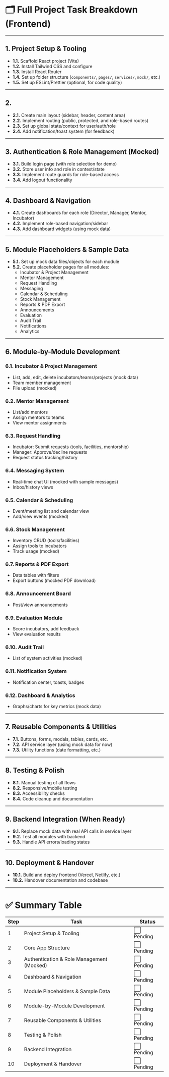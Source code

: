 # 🗂️ Full Project Task Breakdown (Frontend)

---

## 1. Project Setup & Tooling
- **1.1.** Scaffold React project (Vite)
- **1.2.** Install Tailwind CSS and configure
- **1.3.** Install React Router
- **1.4.** Set up folder structure (`components/`, `pages/`, `services/`, `mock/`, etc.)
- **1.5.** Set up ESLint/Prettier (optional, for code quality)

---

## 2. 
- **2.1.** Create main layout (sidebar, header, content area)
- **2.2.** Implement routing (public, protected, and role-based routes)
- **2.3.** Set up global state/context for user/auth/role
- **2.4.** Add notification/toast system (for feedback)

---

## 3. Authentication & Role Management (Mocked)
- **3.1.** Build login page (with role selection for demo)
- **3.2.** Store user info and role in context/state
- **3.3.** Implement route guards for role-based access
- **3.4.** Add logout functionality

---

## 4. Dashboard & Navigation
- **4.1.** Create dashboards for each role (Director, Manager, Mentor, Incubator)
- **4.2.** Implement role-based navigation/sidebar
- **4.3.** Add dashboard widgets (using mock data)

---

## 5. Module Placeholders & Sample Data
- **5.1.** Set up mock data files/objects for each module
- **5.2.** Create placeholder pages for all modules:
  - Incubator & Project Management
  - Mentor Management
  - Request Handling
  - Messaging
  - Calendar & Scheduling
  - Stock Management
  - Reports & PDF Export
  - Announcements
  - Evaluation
  - Audit Trail
  - Notifications
  - Analytics

---

## 6. Module-by-Module Development

### 6.1. Incubator & Project Management
- List, add, edit, delete incubators/teams/projects (mock data)
- Team member management
- File upload (mocked)

### 6.2. Mentor Management
- List/add mentors
- Assign mentors to teams
- View mentor assignments

### 6.3. Request Handling
- Incubator: Submit requests (tools, facilities, mentorship)
- Manager: Approve/decline requests
- Request status tracking/history

### 6.4. Messaging System
- Real-time chat UI (mocked with sample messages)
- Inbox/history views

### 6.5. Calendar & Scheduling
- Event/meeting list and calendar view
- Add/view events (mocked)

### 6.6. Stock Management
- Inventory CRUD (tools/facilities)
- Assign tools to incubators
- Track usage (mocked)

### 6.7. Reports & PDF Export
- Data tables with filters
- Export buttons (mocked PDF download)

### 6.8. Announcement Board
- Post/view announcements

### 6.9. Evaluation Module
- Score incubators, add feedback
- View evaluation results

### 6.10. Audit Trail
- List of system activities (mocked)

### 6.11. Notification System
- Notification center, toasts, badges

### 6.12. Dashboard & Analytics
- Graphs/charts for key metrics (mock data)

---

## 7. Reusable Components & Utilities
- **7.1.** Buttons, forms, modals, tables, cards, etc.
- **7.2.** API service layer (using mock data for now)
- **7.3.** Utility functions (date formatting, etc.)

---

## 8. Testing & Polish
- **8.1.** Manual testing of all flows
- **8.2.** Responsive/mobile testing
- **8.3.** Accessibility checks
- **8.4.** Code cleanup and documentation

---

## 9. Backend Integration (When Ready)
- **9.1.** Replace mock data with real API calls in service layer
- **9.2.** Test all modules with backend
- **9.3.** Handle API errors/loading states

---

## 10. Deployment & Handover
- **10.1.** Build and deploy frontend (Vercel, Netlify, etc.)
- **10.2.** Handover documentation and codebase

---

# ✅ Summary Table

| Step | Task                                      | Status      |
|------|-------------------------------------------|-------------|
| 1    | Project Setup & Tooling                   | ⬜️ Pending  |
| 2    | Core App Structure                        | ⬜️ Pending  |
| 3    | Authentication & Role Management (Mocked) | ⬜️ Pending  |
| 4    | Dashboard & Navigation                    | ⬜️ Pending  |
| 5    | Module Placeholders & Sample Data         | ⬜️ Pending  |
| 6    | Module-by-Module Development              | ⬜️ Pending  |
| 7    | Reusable Components & Utilities           | ⬜️ Pending  |
| 8    | Testing & Polish                          | ⬜️ Pending  |
| 9    | Backend Integration                       | ⬜️ Pending  |
| 10   | Deployment & Handover                     | ⬜️ Pending  | 